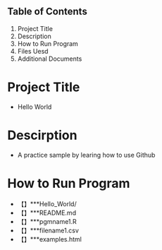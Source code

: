 ## Table of Contents
1. Project Title
2. Description
3. How to Run Program
4. Files Uesd
5. Additional Documents

# Project Title
* Hello World

# Descirption
* A practice sample by learing how to use Github

# How to Run Program
- 【】***Hello_World/
- 【】***README.md
- 【】***pgmname1.R
- 【】***filename1.csv
- 【】***examples.html



